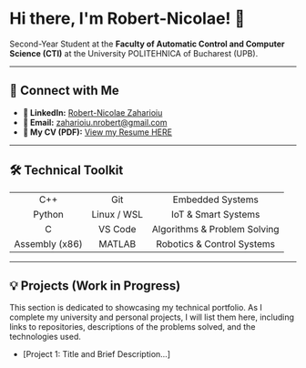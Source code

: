# Hi there, I'm Robert-Nicolae! 👋

Second-Year Student at the **Faculty of Automatic Control and Computer Science (CTI)** at the University POLITEHNICA of Bucharest (UPB).

---

## 🔗 Connect with Me

* **💼 LinkedIn:** [Robert-Nicolae Zaharioiu](https://www.linkedin.com/in/robert-nicolae-zaharioiu-370056387/)
* **📧 Email:** zaharioiu.nrobert@gmail.com
* **📄 My CV (PDF):** [View my Resume HERE](https://raavar.github.io/CV/)

---

## 🛠️ Technical Toolkit

| | | |
| :---: | :---: | :---: |
| C++ | Git | Embedded Systems |
| Python | Linux / WSL | IoT & Smart Systems |
| C | VS Code | Algorithms & Problem Solving |
| Assembly (x86) | MATLAB | Robotics & Control Systems |

---

## 💡 Projects (Work in Progress)

This section is dedicated to showcasing my technical portfolio. As I complete my university and personal projects, I will list them here, including links to repositories, descriptions of the problems solved, and the technologies used.

* [Project 1: Title and Brief Description...]
